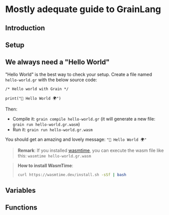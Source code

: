 
# Mostly adequate guide to GrainLang

## Introduction

## Setup

## We always need a "Hello World"

"Hello World" is the best way to check your setup. Create a file named `hello-world.gr` with the below source code:

```grain
/* Hello world with Grain */

print("👋 Hello World 🌍")
```

Then:

- Compile it: `grain compile hello-world.gr` (it will generate a new file: `grain run hello-world.gr.wasm`)
- Run it: `grain run hello-world.gr.wasm`

You should get an amazing and lovely message: `"👋 Hello World 🌍"`

> **Remark**: If you installed [wasmtime](), you can execute the wasm file like this: `wasmtime hello-world.gr.wasm`

> **How to install WasmTime**:
> ```bash
> curl https://wasmtime.dev/install.sh -sSf | bash
> ```


## Variables
## Functions

